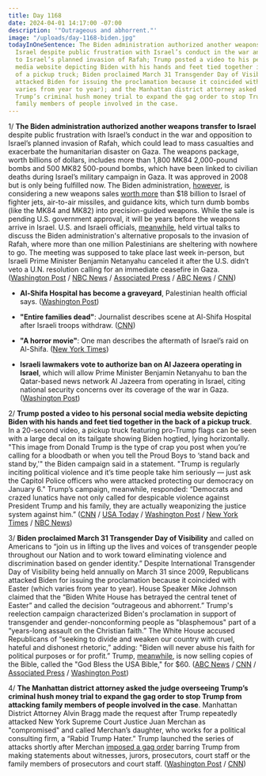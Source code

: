 ```yaml
---
title: Day 1168
date: 2024-04-01 14:17:00 -07:00
description: '"Outrageous and abhorrent."'
image: "/uploads/day-1168-biden.jpg"
todayInOneSentence: The Biden administration authorized another weapons transfer to
  Israel despite public frustration with Israel’s conduct in the war and opposition
  to Israel’s planned invasion of Rafah; Trump posted a video to his personal social
  media website depicting Biden with his hands and feet tied together in the back
  of a pickup truck; Biden proclaimed March 31 Transgender Day of Visibility; Republicans
  attacked Biden for issuing the proclamation because it coincided with Easter (which
  varies from year to year); and the Manhattan district attorney asked the judge overseeing
  Trump’s criminal hush money trial to expand the gag order to stop Trump from attacking
  family members of people involved in the case.
---
```


1/ **The Biden administration authorized another weapons transfer to Israel** despite public frustration with Israel’s conduct in the war and opposition to Israel’s planned invasion of Rafah, which could lead to mass casualties and exacerbate the humanitarian disaster on Gaza. The weapons package, worth billions of dollars, includes more than 1,800 MK84 2,000-pound bombs and 500 MK82 500-pound bombs, which have been linked to civilian deaths during Israel’s military campaign in Gaza. It was approved in 2008 but is only being fulfilled now. The Biden administration, [however](https://www.politico.com/news/2024/04/01/us-new-fighter-jets-missiles-israel-00149976), is considering a new weapons sales [worth more](https://www.cnn.com/2024/04/01/politics/biden-administration-f15-fighter-jets-israel/index.html) than $18 billion to Israel of fighter jets, air-to-air missiles, and guidance kits, which turn dumb bombs (like the MK84 and MK82) into precision-guided weapons. While the sale is pending U.S. government approval, it will be years before the weapons arrive in Israel. U.S. and Israeli officials, [meanwhile](https://www.axios.com/2024/04/01/us-israel-rafah-meeting-virtual-monday), held virtual talks to discuss the Biden administration's alternative proposals to the invasion of Rafah, where more than one million Palestinians are sheltering with nowhere to go. The meeting was supposed to take place last week in-person, but Israeli Prime Minister Benjamin Netanyahu canceled it after the U.S. didn’t veto a U.N. resolution calling for an immediate ceasefire in Gaza. ([Washington Post](https://www.washingtonpost.com/national-security/2024/03/29/us-weapons-israel-gaza-war/) / [NBC News](https://www.nbcnews.com/news/world/us-sends-weapons-israel-growing-calls-cease-fire-rcna145760) / [Associated Press](https://apnews.com/article/biden-netanyahu-gaza-rafah-dermer-a0efc3258149c6510f8ebdf8ba6b43e8) / [ABC News](https://abcnews.go.com/Politics/us-israel-hold-virtual-talks-standoff-invading-rafah/story?id=108707043) / [CNN](https://www.cnn.com/2024/04/01/politics/us-israel-rafah-virtual-meeting/index.html))

* **Al-Shifa Hospital has become a graveyard**, Palestinian health official says. ([Washington Post](https://www.washingtonpost.com/world/2024/04/01/israel-hamas-war-news-gaza-palestine/#link-U2K6R3MD65ETDG6E46PI3SNIZY))

* **"Entire families dead"**: Journalist describes scene at Al-Shifa Hospital after Israeli troops withdraw. ([CNN](https://www.cnn.com/middleeast/live-news/israel-hamas-war-gaza-news-04-01-24/h_f7deca89e98306172e47350a588ac441))

* **"A horror movie"**: One man describes the aftermath of Israel’s raid on Al-Shifa. ([New York Times](https://www.nytimes.com/live/2024/04/01/world/israel-hamas-war-gaza-news#a-horror-movie-one-man-describes-the-aftermath-of-israels-raid-on-al-shifa))

* **Israeli lawmakers vote to authorize ban on Al Jazeera operating in Israel**, which will allow Prime Minister Benjamin Netanyahu to ban the Qatar-based news network Al Jazeera from operating in Israel, citing national security concerns over its coverage of the war in Gaza. ([Washington Post](https://www.washingtonpost.com/world/2024/04/01/israel-hamas-war-news-gaza-palestine/#link-DMBTHXUZYVBXFBAOUY57IEJ5KY))

2/ **Trump posted a video to his personal social media website depicting Biden with his hands and feet tied together in the back of a pickup truck**. In a 20-second video, a pickup truck featuring pro-Trump flags can be seen with a large decal on its tailgate showing Biden hogtied, lying horizontally. "This image from Donald Trump is the type of crap you post when you’re calling for a bloodbath or when you tell the Proud Boys to ‘stand back and stand by,'" the Biden campaign said in a statement. "Trump is regularly inciting political violence and it’s time people take him seriously — just ask the Capitol Police officers who were attacked protecting our democracy on January 6." Trump’s campaign, meanwhile, responded: “Democrats and crazed lunatics have not only called for despicable violence against President Trump and his family, they are actually weaponizing the justice system against him.” ([CNN](https://www.cnn.com/2024/03/30/politics/trump-biden-video-truth-social-violent-rhetoric) / [USA Today](https://www.usatoday.com/story/news/politics/elections/2024/03/30/trump-video-biden-hogtied/73154098007/) / [Washington Post](https://www.washingtonpost.com/politics/2024/03/29/donald-trump-joe-biden-bound-and-gagged/) / [New York Times](https://www.nytimes.com/2024/03/30/us/politics/trump-biden-image.html) / [NBC News](https://www.nbcnews.com/politics/2024-election/trump-shares-image-depicting-biden-tied-back-pickup-truck-rcna145712))

3/ **Biden proclaimed March 31 Transgender Day of Visibility** and called on Americans to “join us in lifting up the lives and voices of transgender people throughout our Nation and to work toward eliminating violence and discrimination based on gender identity.” Despite International Transgender Day of Visibility being held annually on March 31 since 2009, Republicans attacked Biden for issuing the proclamation because it coincided with Easter (which varies from year to year). House Speaker Mike Johnson claimed that the “Biden White House has betrayed the central tenet of Easter” and called the decision “outrageous and abhorrent.” Trump's reelection campaign characterized Biden's proclamation in support of transgender and gender-nonconforming people as "blasphemous" part of a “years-long assault on the Christian faith.” The White House accused Republicans of “seeking to divide and weaken our country with cruel, hateful and dishonest rhetoric,” adding: "Biden will never abuse his faith for political purposes or for profit.” Trump, [meanwhile](https://www.usatoday.com/story/news/politics/2024/03/27/god-bless-the-usa-bible-trump-lee-greenwood/73118175007/), is now selling copies of the Bible, called the "God Bless the USA Bible," for $60. ([ABC News](https://abcnews.go.com/Politics/white-house-bashes-dishonest-republican-criticism-bidens-transgender/story?id=108687647) / [CNN](https://www.cnn.com/2024/03/30/politics/easter-trans-day-visibility-trump-biden-johnson/index.html) / [Associated Press](https://apnews.com/article/biden-easter-transgender-trans-trump-2acc05052d01272ed21ab83f32d99a77) / [Washington Post](https://www.washingtonpost.com/politics/2024/03/31/trump-biden-easter-transgender-day/))

4/ **The Manhattan district attorney asked the judge overseeing Trump’s criminal hush money trial to expand the gag order to stop Trump from attacking family members of people involved in the case**. Manhattan District Attorney Alvin Bragg made the request after Trump repeatedly attacked New York Supreme Court Justice Juan Merchan as "compromised" and called Merchan’s daughter, who works for a political consulting firm, a “Rabid Trump Hater.” Trump launched the series of attacks shortly after Merchan [imposed a gag order](https://whatthefuckjusthappenedtoday.com/2024/03/26/day-1162/#1-the-new-york-judge-presiding-over) barring Trump from making statements about witnesses, jurors, prosecutors, court staff or the family members of prosecutors and court staff. ([Washington Post](https://www.washingtonpost.com/politics/2024/03/29/trump-gag-order-judge-daughter-merchan/) / [CNN](https://www.cnn.com/2024/04/01/politics/manhattan-district-attorney-trump-judge-gag-order/index.html))
